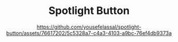<div align="center">

# Spotlight Button


https://github.com/yousefelassal/spotlight-button/assets/76617202/5c5328a7-c4a3-4103-a9bc-76ef4db9373a



</div>
